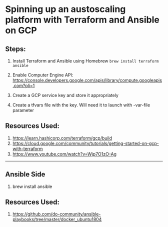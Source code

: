 # Spinning up an austoscaling platform with Terraform and Ansible on GCP

## Steps:

1. Install Terraform and Ansible using Homebrew `brew install terraform ansible`

2. Enable Computer Engine API: https://console.developers.google.com/apis/library/compute.googleapis.com?pli=1

3. Create a GCP service key and store it appropriately

4. Create a tfvars file with the key. Will need it to launch with -var-file parameter

## Resources Used:
1. https://learn.hashicorp.com/terraform/gcp/build
2. https://cloud.google.com/community/tutorials/getting-started-on-gcp-with-terraform
3. https://www.youtube.com/watch?v=Wjp7O1zO-Ag

--- 

## Ansible Side

1. brew install ansible

## Resources Used:
1. https://github.com/do-community/ansible-playbooks/tree/master/docker_ubuntu1804
